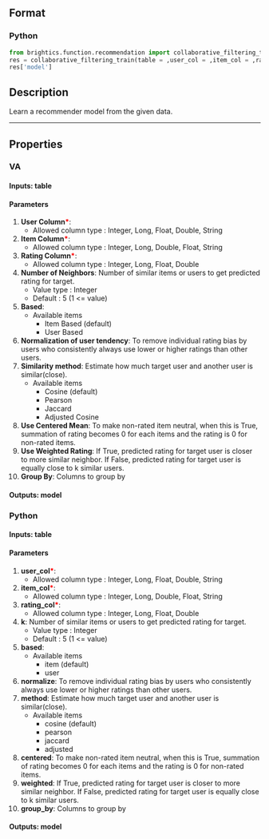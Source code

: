 ## Format
### Python
```python
from brightics.function.recommendation import collaborative_filtering_train
res = collaborative_filtering_train(table = ,user_col = ,item_col = ,rating_col = ,k = ,based = ,normalize = ,method = ,centered = ,weighted = ,group_by = )
res['model']
```

## Description
Learn a recommender model from the given data.

---

## Properties
### VA
#### Inputs: table

#### Parameters
1. **User Column**<b style="color:red">*</b>: 
   - Allowed column type : Integer, Long, Float, Double, String
2. **Item Column**<b style="color:red">*</b>: 
   - Allowed column type : Integer, Long, Double, Float, String
3. **Rating Column**<b style="color:red">*</b>: 
   - Allowed column type : Integer, Long, Float, Double
4. **Number of Neighbors**: Number of similar items or users to get predicted rating for target.
   - Value type : Integer
   - Default : 5 (1 <= value)
5. **Based**: 
   - Available items
      - Item Based (default)
      - User Based
6. **Normalization of user tendency**: To remove individual rating bias by users who consistently always use lower or higher ratings than other users.
7. **Similarity method**: Estimate how much target user and another user is similar(close).
   - Available items
      - Cosine (default)
      - Pearson
      - Jaccard
      - Adjusted Cosine
8. **Use Centered Mean**: To make non-rated item neutral, when this is True, summation of rating becomes 0 for each items and the rating is 0 for non-rated items.
9. **Use Weighted Rating**: If True, predicted rating for target user is closer to more similar neighbor. If False, predicted rating for target user is equally close to k similar users.
10. **Group By**: Columns to group by

#### Outputs: model

### Python
#### Inputs: table

#### Parameters
1. **user_col**<b style="color:red">*</b>: 
   - Allowed column type : Integer, Long, Float, Double, String
2. **item_col**<b style="color:red">*</b>: 
   - Allowed column type : Integer, Long, Double, Float, String
3. **rating_col**<b style="color:red">*</b>: 
   - Allowed column type : Integer, Long, Float, Double
4. **k**: Number of similar items or users to get predicted rating for target.
   - Value type : Integer
   - Default : 5 (1 <= value)
5. **based**: 
   - Available items
      - item (default)
      - user
6. **normalize**: To remove individual rating bias by users who consistently always use lower or higher ratings than other users.
7. **method**: Estimate how much target user and another user is similar(close).
   - Available items
      - cosine (default)
      - pearson
      - jaccard
      - adjusted
8. **centered**: To make non-rated item neutral, when this is True, summation of rating becomes 0 for each items and the rating is 0 for non-rated items.
9. **weighted**: If True, predicted rating for target user is closer to more similar neighbor. If False, predicted rating for target user is equally close to k similar users.
10. **group_by**: Columns to group by

#### Outputs: model

